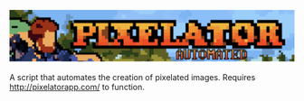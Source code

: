 ![WORK](/Pixelator-Automated/pixelator_automated_banner.png?raw=true)

A script that automates the creation of pixelated images. Requires http://pixelatorapp.com/ to function.
